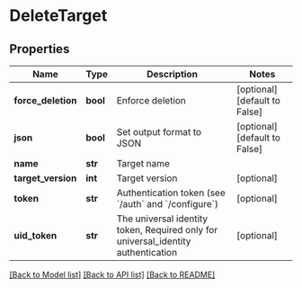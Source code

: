 # DeleteTarget

## Properties
Name | Type | Description | Notes
------------ | ------------- | ------------- | -------------
**force_deletion** | **bool** | Enforce deletion | [optional] [default to False]
**json** | **bool** | Set output format to JSON | [optional] [default to False]
**name** | **str** | Target name | 
**target_version** | **int** | Target version | [optional] 
**token** | **str** | Authentication token (see &#x60;/auth&#x60; and &#x60;/configure&#x60;) | [optional] 
**uid_token** | **str** | The universal identity token, Required only for universal_identity authentication | [optional] 

[[Back to Model list]](../README.md#documentation-for-models) [[Back to API list]](../README.md#documentation-for-api-endpoints) [[Back to README]](../README.md)


